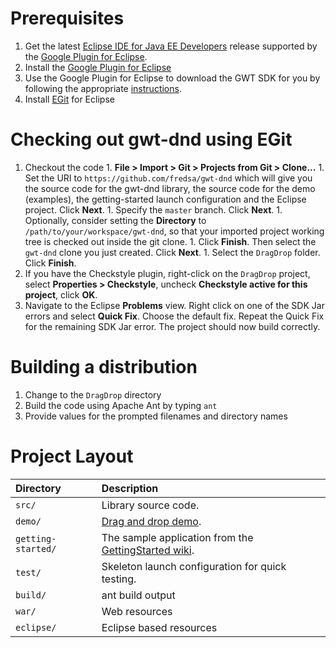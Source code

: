 # Prerequisites #
  1. Get the latest [Eclipse IDE for Java EE Developers](http://www.eclipse.org/downloads/) release supported by the [Google Plugin for Eclipse](https://developers.google.com/eclipse).
  1. Install the [Google Plugin for Eclipse](https://developers.google.com/eclipse)
  1. Use the Google Plugin for Eclipse to download the GWT SDK for you by following the appropriate [instructions](https://developers.google.com/eclipse/docs/getting_started.html).
  1. Install [EGit](http://www.eclipse.org/egit/download/) for Eclipse

# Checking out gwt-dnd using EGit #
  1. Checkout the code
    1. **File > Import > Git > Projects from Git > Clone...**
    1. Set the URI to `https://github.com/fredsa/gwt-dnd` which will give you the source code for the gwt-dnd library, the source code for the demo (examples), the getting-started launch configuration and the Eclipse project. Click **Next**.
    1. Specify the `master` branch. Click **Next**.
    1. Optionally, consider setting the **Directory** to `/path/to/your/workspace/gwt-dnd`, so that your imported project working tree is checked out inside the git clone.
    1. Click **Finish**. Then select the `gwt-dnd` clone you just created. Click **Next**.
    1. Select the `DragDrop` folder. Click **Finish**.
  1. If you have the Checkstyle plugin, right-click on the `DragDrop` project, select **Properties > Checkstyle**, uncheck **Checkstyle active for this project**, click **OK**.
  1. Navigate to the Eclipse **Problems** view. Right click on one of the SDK Jar errors and select **Quick Fix**. Choose the default fix. Repeat the Quick Fix for the remaining SDK Jar error. The project should now build correctly.

# Building a distribution #
  1. Change to the `DragDrop` directory
  1. Build the code using Apache Ant by typing `ant`
  1. Provide values for the prompted filenames and directory names

# Project Layout #

|  **Directory** | **Description** |
|:---------------|:----------------|
| `src/`       | Library source code. |
| `demo/`      | [Drag and drop demo](https://gwt-dnd.appspot.com/). |
| `getting-started/`   | The sample application from the [GettingStarted wiki](https://github.com/fredsa/gwt-dnd/blob/wiki/GettingStarted.md). |
| `test/`      | Skeleton launch configuration for quick testing. |
| `build/`     | ant build output |
| `war/`       | Web resources |
| `eclipse/`   | Eclipse based resources |
